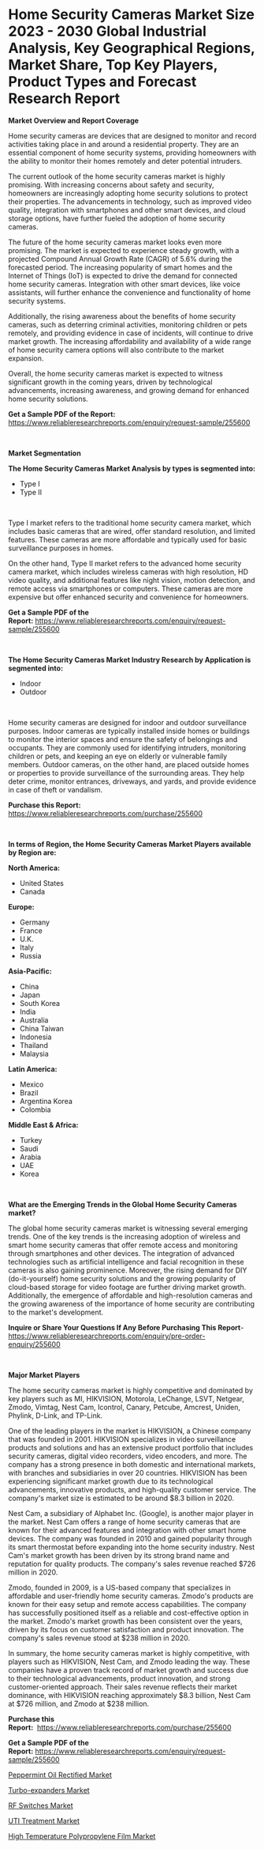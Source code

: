 <p><h1>Home Security Cameras Market Size 2023 - 2030 Global Industrial Analysis, Key Geographical Regions, Market Share, Top Key Players, Product Types and Forecast Research Report</h1></p><p><strong>Market Overview and Report Coverage</strong></p>
<p><p>Home security cameras are devices that are designed to monitor and record activities taking place in and around a residential property. They are an essential component of home security systems, providing homeowners with the ability to monitor their homes remotely and deter potential intruders.</p><p>The current outlook of the home security cameras market is highly promising. With increasing concerns about safety and security, homeowners are increasingly adopting home security solutions to protect their properties. The advancements in technology, such as improved video quality, integration with smartphones and other smart devices, and cloud storage options, have further fueled the adoption of home security cameras.</p><p>The future of the home security cameras market looks even more promising. The market is expected to experience steady growth, with a projected Compound Annual Growth Rate (CAGR) of 5.6% during the forecasted period. The increasing popularity of smart homes and the Internet of Things (IoT) is expected to drive the demand for connected home security cameras. Integration with other smart devices, like voice assistants, will further enhance the convenience and functionality of home security systems.</p><p>Additionally, the rising awareness about the benefits of home security cameras, such as deterring criminal activities, monitoring children or pets remotely, and providing evidence in case of incidents, will continue to drive market growth. The increasing affordability and availability of a wide range of home security camera options will also contribute to the market expansion.</p><p>Overall, the home security cameras market is expected to witness significant growth in the coming years, driven by technological advancements, increasing awareness, and growing demand for enhanced home security solutions.</p></p>
<p><strong>Get a Sample PDF of the Report:</strong> <a href="https://www.reliableresearchreports.com/enquiry/request-sample/255600">https://www.reliableresearchreports.com/enquiry/request-sample/255600</a></p>
<p>&nbsp;</p>
<p><strong>Market Segmentation</strong></p>
<p><strong>The Home Security Cameras Market Analysis by types is segmented into:</strong></p>
<p><ul><li>Type I</li><li>Type II</li></ul></p>
<p>&nbsp;</p>
<p><p>Type I market refers to the traditional home security camera market, which includes basic cameras that are wired, offer standard resolution, and limited features. These cameras are more affordable and typically used for basic surveillance purposes in homes.</p><p>On the other hand, Type II market refers to the advanced home security camera market, which includes wireless cameras with high resolution, HD video quality, and additional features like night vision, motion detection, and remote access via smartphones or computers. These cameras are more expensive but offer enhanced security and convenience for homeowners.</p></p>
<p><strong>Get a Sample PDF of the Report:</strong>&nbsp;<a href="https://www.reliableresearchreports.com/enquiry/request-sample/255600">https://www.reliableresearchreports.com/enquiry/request-sample/255600</a></p>
<p>&nbsp;</p>
<p><strong>The Home Security Cameras Market Industry Research by Application is segmented into:</strong></p>
<p><ul><li>Indoor</li><li>Outdoor</li></ul></p>
<p>&nbsp;</p>
<p><p>Home security cameras are designed for indoor and outdoor surveillance purposes. Indoor cameras are typically installed inside homes or buildings to monitor the interior spaces and ensure the safety of belongings and occupants. They are commonly used for identifying intruders, monitoring children or pets, and keeping an eye on elderly or vulnerable family members. Outdoor cameras, on the other hand, are placed outside homes or properties to provide surveillance of the surrounding areas. They help deter crime, monitor entrances, driveways, and yards, and provide evidence in case of theft or vandalism.</p></p>
<p><strong>Purchase this Report:</strong>&nbsp; <a href="https://www.reliableresearchreports.com/purchase/255600">https://www.reliableresearchreports.com/purchase/255600</a></p>
<p>&nbsp;</p>
<p><strong>In terms of Region, the Home Security Cameras Market Players available by Region are:</strong></p>
<p>
    <p> <strong> North America: </strong>
        <ul>
            <li>United States</li>
            <li>Canada</li>
        </ul>
        </p> 
    <p> <strong> Europe: </strong>
        <ul>
            <li>Germany</li>
            <li>France</li>
            <li>U.K.</li>
            <li>Italy</li>
            <li>Russia</li>
        </ul>
        </p> 
    <p> <strong> Asia-Pacific: </strong>
        <ul>
            <li>China</li>
            <li>Japan</li>
            <li>South Korea</li>
            <li>India</li>
            <li>Australia</li>
            <li>China Taiwan</li>
            <li>Indonesia</li>
            <li>Thailand</li>
            <li>Malaysia</li>
        </ul>
        </p> 
    <p> <strong> Latin America: </strong>
        <ul>
            <li>Mexico</li>
            <li>Brazil</li>
            <li>Argentina Korea</li>
            <li>Colombia</li>
        </ul>
        </p> 
    <p> <strong> Middle East & Africa: </strong>
        <ul>
            <li>Turkey</li>
            <li>Saudi</li>
            <li>Arabia</li>
            <li>UAE</li>
            <li>Korea</li>
        </ul>
    </p>
    </p>
<p>&nbsp;</p>
<p><strong>What are the Emerging Trends in the Global Home Security Cameras market?</strong></p>
<p><p>The global home security cameras market is witnessing several emerging trends. One of the key trends is the increasing adoption of wireless and smart home security cameras that offer remote access and monitoring through smartphones and other devices. The integration of advanced technologies such as artificial intelligence and facial recognition in these cameras is also gaining prominence. Moreover, the rising demand for DIY (do-it-yourself) home security solutions and the growing popularity of cloud-based storage for video footage are further driving market growth. Additionally, the emergence of affordable and high-resolution cameras and the growing awareness of the importance of home security are contributing to the market's development.</p></p>
<p><strong>Inquire or Share Your Questions If Any Before Purchasing This Report</strong>- <a href="https://www.reliableresearchreports.com/enquiry/pre-order-enquiry/255600">https://www.reliableresearchreports.com/enquiry/pre-order-enquiry/255600</a></p>
<p>&nbsp;</p>
<p><strong>Major Market Players</strong></p>
<p><p>The home security cameras market is highly competitive and dominated by key players such as MI, HIKVISION, Motorola, LeChange, LSVT, Netgear, Zmodo, Vimtag, Nest Cam, Icontrol, Canary, Petcube, Amcrest, Uniden, Phylink, D-Link, and TP-Link.</p><p>One of the leading players in the market is HIKVISION, a Chinese company that was founded in 2001. HIKVISION specializes in video surveillance products and solutions and has an extensive product portfolio that includes security cameras, digital video recorders, video encoders, and more. The company has a strong presence in both domestic and international markets, with branches and subsidiaries in over 20 countries. HIKVISION has been experiencing significant market growth due to its technological advancements, innovative products, and high-quality customer service. The company's market size is estimated to be around $8.3 billion in 2020.</p><p>Nest Cam, a subsidiary of Alphabet Inc. (Google), is another major player in the market. Nest Cam offers a range of home security cameras that are known for their advanced features and integration with other smart home devices. The company was founded in 2010 and gained popularity through its smart thermostat before expanding into the home security industry. Nest Cam's market growth has been driven by its strong brand name and reputation for quality products. The company's sales revenue reached $726 million in 2020.</p><p>Zmodo, founded in 2009, is a US-based company that specializes in affordable and user-friendly home security cameras. Zmodo's products are known for their easy setup and remote access capabilities. The company has successfully positioned itself as a reliable and cost-effective option in the market. Zmodo's market growth has been consistent over the years, driven by its focus on customer satisfaction and product innovation. The company's sales revenue stood at $238 million in 2020.</p><p>In summary, the home security cameras market is highly competitive, with players such as HIKVISION, Nest Cam, and Zmodo leading the way. These companies have a proven track record of market growth and success due to their technological advancements, product innovation, and strong customer-oriented approach. Their sales revenue reflects their market dominance, with HIKVISION reaching approximately $8.3 billion, Nest Cam at $726 million, and Zmodo at $238 million.</p></p>
<p><strong>Purchase this Report:</strong>&nbsp;&nbsp;<a href="https://www.reliableresearchreports.com/purchase/255600">https://www.reliableresearchreports.com/purchase/255600</a></p>
<p></p>
<p><strong>Get a Sample PDF of the Report:</strong>&nbsp;<a href="https://www.reliableresearchreports.com/enquiry/request-sample/255600">https://www.reliableresearchreports.com/enquiry/request-sample/255600</a></p>
<p><p><a href="https://medium.com/@fire.honor.safe/peppermint-oil-rectified-market-analysis-its-cagr-market-segmentation-and-global-industry-e7e8216dcbd6">Peppermint Oil Rectified Market</a></p><p><a href="https://github.com/pizolina/Market-Research-Report-List-1/blob/main/turbo-expanders-market.md">Turbo-expanders Market</a></p><p><a href="https://www.linkedin.com/pulse/decoding-rf-switches-market-deep-dive-latest-trends-segmentation-80nbe/">RF Switches Market</a></p><p><a href="https://github.com/sofayahoo2023/Market-Research-Report-List-1/blob/main/uti-treatment-market.md">UTI Treatment Market</a></p><p><a href="https://medium.com/@lap.snake.again/high-temperature-polypropylene-film-market-size-reveals-the-best-marketing-channels-in-global-b2b0e3d8a8e5">High Temperature Polypropylene Film Market</a></p></p>